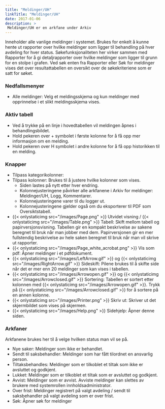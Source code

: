 ```yaml
---
title: "Meldinger/UH"
linkTitle: "Meldinger/UH"
date: 2017-01-06
description: >
 Meldinger/UH er en arkfane under Arkiv 
---
```

Inneholder alle vanlige meldinger i systemet. Brukes for enkelt å kunne hente ut rapporter over hvilke meldinger som ligger til behandling på hver avdeling for hver status. Søkefunksjonaliteten her virker sammen med Rapporter for å gi detaljrapporter over hvilke meldinger som ligger til grunn for en stolpe i grafen. Ved søk enten fra Rapporter eller Søk for meldinger vises det over resultattabellen en oversikt over de søkekriteriene som er satt for søket.

### Nedfallsmenyer

- Alle meldinger: Velg et meldingsskjema og kun meldinger med opprinnelse i et slikt meldingsskjema vises.

### Aktiv tabell

- Ved å trykke på en linje i hovedtabellen vil meldingen åpnes i behandlingsbildet.
- Hold pekeren over + symbolet i første kolonne for å få opp mer informasjon om en melding.
- Hold pekeren over H symbolet i andre kolonne for å få opp historikken til en melding.

### Knapper

- Tilpass kategorikolonner:
- Tilpass kolonner: Brukes til å justere hvilke kolonner som vises.
  - Siden lastes på nytt etter hver endring.
  - Kolonnejusteringene påvirker alle arkfanene i Arkiv for meldinger: Meldinger/UH, Logg, Kommentarer.
  - Kolonnejusteringene varer til du logger ut.
  - Kolonnejusteringene gjelder også om du eksporterer til PDF som Oversiktstabell.
- {{< onlystaticimg src="/images/Page.png" >}} Utvidet visning / {{< onlystaticimg src="/images/Table.png" >}} Tabell: Skift mellom tabell og papirversjonsvisning. Tabellen gir en kompakt beskrivelse av sakene beregnet til bruk når man jobber med dem. Papirversjonen gir en mer fullstendig beskrivelse av hele saken beregnet til bruk når man vil skrive ut rapporter.
- {{< onlystaticimg src="/images/Page_white_acrobat.png" >}} Vis som pdf: Åpner meldinger i et pdfdokument.
- {{< onlystaticimg src="/images/LeftArrow.gif" >}} og {{< onlystaticimg src="/images/RightArrow.gif" >}} Sideskift: Pilene brukes til å skifte side når det er mer enn 20 meldinger som kan vises i tabellen.
- {{< onlystaticimg src="/images/Arrowopen.gif" >}} og {{< onlystaticimg src="/images/Arrowclosed.gif" >}} Sortering: Tabellen er sortert etter kolonnen med {{< onlystaticimg src="/images/Arrowopen.gif" >}}. Trykk på {{< onlystaticimg src="/images/Arrowclosed.gif" >}} for å sortere på en annen kolonne.
- {{< onlystaticimg src="/images/Printer.png" >}} Skriv ut: Skriver ut det skjermbildet som vises på skjermen.
- {{< onlystaticimg src="/images/Help.png" >}} Sidehjelp: Åpner denne siden.

### Arkfaner

Arkfanene brukes her til å velge hvilken status man vil se på.

- Nye saker: Meldinger som ikke er behandlet.
- Sendt til saksbehandler: Meldinger som har fått tilordnet en ansvarlig person.
- Tiltaksbehandles: Meldinger som er tilkoblet et tiltak som ikke er avsluttet og godkjent.
- Lukket: Meldinger som er tilkoblet et tiltak som er avsluttet og godkjent.
- Avvist: Meldinger som er avvist. Avviste meldinger kan slettes av brukere med systemrollen innholdsadministrator.
- Over frist: Meldinger registrert på valgt avdeling / sendt til saksbehandler på valgt avdeling som er over frist.
- Søk: Åpner søk for meldinger

